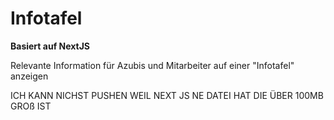 # Infotafel

**Basiert auf NextJS** 

Relevante Information für Azubis und Mitarbeiter auf einer "Infotafel" anzeigen

ICH KANN NICHST PUSHEN WEIL NEXT JS NE DATEI HAT DIE ÜBER 100MB GROß IST

